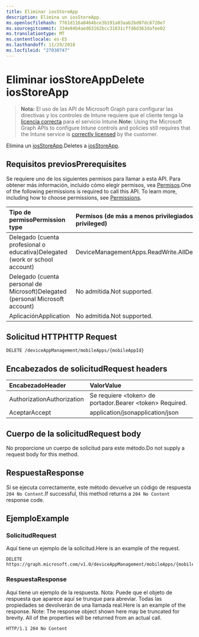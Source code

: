 ```yaml
---
title: Eliminar iosStoreApp
description: Elimina un iosStoreApp.
ms.openlocfilehash: 7761d116a8464bce3b191a03aab2bd07dc8720e7
ms.sourcegitcommit: 334e84b4aed63162bcc31831cffd6d363dafee02
ms.translationtype: MT
ms.contentlocale: es-ES
ms.lasthandoff: 11/29/2018
ms.locfileid: "27030747"
---
```

# <a name="delete-iosstoreapp"></a><span data-ttu-id="4e1ea-103">Eliminar iosStoreApp</span><span class="sxs-lookup"><span data-stu-id="4e1ea-103">Delete iosStoreApp</span></span>

> <span data-ttu-id="4e1ea-104">**Nota:** El uso de las API de Microsoft Graph para configurar las directivas y los controles de Intune requiere que el cliente tenga la [licencia correcta](https://go.microsoft.com/fwlink/?linkid=839381) para el servicio Intune.</span><span class="sxs-lookup"><span data-stu-id="4e1ea-104">**Note:** Using the Microsoft Graph APIs to configure Intune controls and policies still requires that the Intune service is [correctly licensed](https://go.microsoft.com/fwlink/?linkid=839381) by the customer.</span></span>

<span data-ttu-id="4e1ea-105">Elimina un [iosStoreApp](../resources/intune-apps-iosstoreapp.md).</span><span class="sxs-lookup"><span data-stu-id="4e1ea-105">Deletes a [iosStoreApp](../resources/intune-apps-iosstoreapp.md).</span></span>
## <a name="prerequisites"></a><span data-ttu-id="4e1ea-106">Requisitos previos</span><span class="sxs-lookup"><span data-stu-id="4e1ea-106">Prerequisites</span></span>
<span data-ttu-id="4e1ea-p101">Se requiere uno de los siguientes permisos para llamar a esta API. Para obtener más información, incluido cómo elegir permisos, vea [Permisos](/graph/permissions-reference).</span><span class="sxs-lookup"><span data-stu-id="4e1ea-p101">One of the following permissions is required to call this API. To learn more, including how to choose permissions, see [Permissions](/graph/permissions-reference).</span></span>

|<span data-ttu-id="4e1ea-109">Tipo de permiso</span><span class="sxs-lookup"><span data-stu-id="4e1ea-109">Permission type</span></span>|<span data-ttu-id="4e1ea-110">Permisos (de más a menos privilegiados)</span><span class="sxs-lookup"><span data-stu-id="4e1ea-110">Permissions (from most to least privileged)</span></span>|
|:---|:---|
|<span data-ttu-id="4e1ea-111">Delegado (cuenta profesional o educativa)</span><span class="sxs-lookup"><span data-stu-id="4e1ea-111">Delegated (work or school account)</span></span>|<span data-ttu-id="4e1ea-112">DeviceManagementApps.ReadWrite.All</span><span class="sxs-lookup"><span data-stu-id="4e1ea-112">DeviceManagementApps.ReadWrite.All</span></span>|
|<span data-ttu-id="4e1ea-113">Delegado (cuenta personal de Microsoft)</span><span class="sxs-lookup"><span data-stu-id="4e1ea-113">Delegated (personal Microsoft account)</span></span>|<span data-ttu-id="4e1ea-114">No admitida.</span><span class="sxs-lookup"><span data-stu-id="4e1ea-114">Not supported.</span></span>|
|<span data-ttu-id="4e1ea-115">Aplicación</span><span class="sxs-lookup"><span data-stu-id="4e1ea-115">Application</span></span>|<span data-ttu-id="4e1ea-116">No admitida.</span><span class="sxs-lookup"><span data-stu-id="4e1ea-116">Not supported.</span></span>|

## <a name="http-request"></a><span data-ttu-id="4e1ea-117">Solicitud HTTP</span><span class="sxs-lookup"><span data-stu-id="4e1ea-117">HTTP Request</span></span>
<!-- {
  "blockType": "ignored"
}
-->
``` http
DELETE /deviceAppManagement/mobileApps/{mobileAppId}
```

## <a name="request-headers"></a><span data-ttu-id="4e1ea-118">Encabezados de solicitud</span><span class="sxs-lookup"><span data-stu-id="4e1ea-118">Request headers</span></span>
|<span data-ttu-id="4e1ea-119">Encabezado</span><span class="sxs-lookup"><span data-stu-id="4e1ea-119">Header</span></span>|<span data-ttu-id="4e1ea-120">Valor</span><span class="sxs-lookup"><span data-stu-id="4e1ea-120">Value</span></span>|
|:---|:---|
|<span data-ttu-id="4e1ea-121">Authorization</span><span class="sxs-lookup"><span data-stu-id="4e1ea-121">Authorization</span></span>|<span data-ttu-id="4e1ea-122">Se requiere &lt;token&gt; de portador.</span><span class="sxs-lookup"><span data-stu-id="4e1ea-122">Bearer &lt;token&gt; Required.</span></span>|
|<span data-ttu-id="4e1ea-123">Aceptar</span><span class="sxs-lookup"><span data-stu-id="4e1ea-123">Accept</span></span>|<span data-ttu-id="4e1ea-124">application/json</span><span class="sxs-lookup"><span data-stu-id="4e1ea-124">application/json</span></span>|

## <a name="request-body"></a><span data-ttu-id="4e1ea-125">Cuerpo de la solicitud</span><span class="sxs-lookup"><span data-stu-id="4e1ea-125">Request body</span></span>
<span data-ttu-id="4e1ea-126">No proporcione un cuerpo de solicitud para este método.</span><span class="sxs-lookup"><span data-stu-id="4e1ea-126">Do not supply a request body for this method.</span></span>

## <a name="response"></a><span data-ttu-id="4e1ea-127">Respuesta</span><span class="sxs-lookup"><span data-stu-id="4e1ea-127">Response</span></span>
<span data-ttu-id="4e1ea-128">Si se ejecuta correctamente, este método devuelve un código de respuesta `204 No Content`.</span><span class="sxs-lookup"><span data-stu-id="4e1ea-128">If successful, this method returns a `204 No Content` response code.</span></span>

## <a name="example"></a><span data-ttu-id="4e1ea-129">Ejemplo</span><span class="sxs-lookup"><span data-stu-id="4e1ea-129">Example</span></span>
### <a name="request"></a><span data-ttu-id="4e1ea-130">Solicitud</span><span class="sxs-lookup"><span data-stu-id="4e1ea-130">Request</span></span>
<span data-ttu-id="4e1ea-131">Aquí tiene un ejemplo de la solicitud.</span><span class="sxs-lookup"><span data-stu-id="4e1ea-131">Here is an example of the request.</span></span>
``` http
DELETE https://graph.microsoft.com/v1.0/deviceAppManagement/mobileApps/{mobileAppId}
```

### <a name="response"></a><span data-ttu-id="4e1ea-132">Respuesta</span><span class="sxs-lookup"><span data-stu-id="4e1ea-132">Response</span></span>
<span data-ttu-id="4e1ea-p102">Aquí tiene un ejemplo de la respuesta. Nota: Puede que el objeto de respuesta que aparece aquí se trunque para abreviar. Todas las propiedades se devolverán de una llamada real.</span><span class="sxs-lookup"><span data-stu-id="4e1ea-p102">Here is an example of the response. Note: The response object shown here may be truncated for brevity. All of the properties will be returned from an actual call.</span></span>
``` http
HTTP/1.1 204 No Content
```



